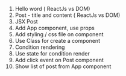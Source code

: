 1. Hello word ( ReactJs vs DOM)
2. Post - title and content ( ReactJs vs DOM)
3. JSX Post
4. Add App component, use props
5. Add styling / css file on component
6. Use Class for create a component
7. Condition rendering
8. Use state for condition render
9. Add click event on Post component
10. Show list of post from App component